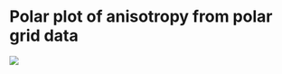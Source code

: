 # Polar plot of anisotropy from polar grid data
![](https://github.com/Anupam-Bh/DFT_tools_general/blob/main/Plot_anisotropy_on_Polar_coordinates_from_scatter_data/ErPdBi_Anisotropy_thesis_appendix.png)
